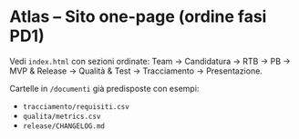 
# Atlas – Sito one-page (ordine fasi PD1)

Vedi `index.html` con sezioni ordinate: Team → Candidatura → RTB → PB → MVP & Release → Qualità & Test → Tracciamento → Presentazione.

Cartelle in `/documenti` già predisposte con esempi:
- `tracciamento/requisiti.csv`
- `qualita/metrics.csv`
- `release/CHANGELOG.md`
